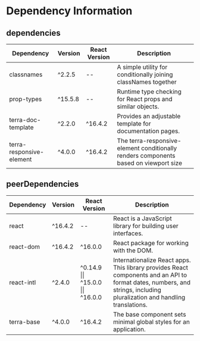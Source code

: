 # Dependency Information

## dependencies
| Dependency | Version | React Version | Description |
|-|-|-|-|
| classnames | ^2.2.5 | -- | A simple utility for conditionally joining classNames together |
| prop-types | ^15.5.8 | -- | Runtime type checking for React props and similar objects. |
| terra-doc-template | ^2.2.0 | ^16.4.2 | Provides an adjustable template for documentation pages. |
| terra-responsive-element | ^4.0.0 | ^16.4.2 | The terra-responsive-element conditionally renders components based on viewport size |

## peerDependencies
| Dependency | Version | React Version | Description |
|-|-|-|-|
| react | ^16.4.2 | -- | React is a JavaScript library for building user interfaces. |
| react-dom | ^16.4.2 | ^16.0.0 | React package for working with the DOM. |
| react-intl | ^2.4.0 | ^0.14.9 \|\| ^15.0.0 \|\| ^16.0.0 | Internationalize React apps. This library provides React components and an API to format dates, numbers, and strings, including pluralization and handling translations. |
| terra-base | ^4.0.0 | ^16.4.2 | The base component sets minimal global styles for an application. |
